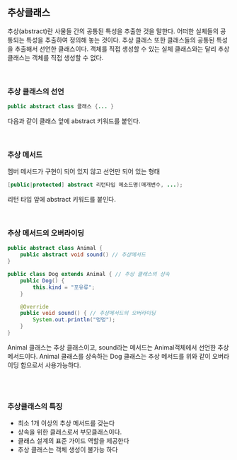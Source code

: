 ﻿## 추상클래스

추상(abstract)란 사물들 간의 공통된 특성을 추출한 것을 말한다. 어떠한 실체들의 공통되는 특성을 추출하여 정의해 놓는 것이다.
 추상 클래스 또한 클래스들의 공통된 특성을 추출해서 선언한 클래스이다. 객체를 직접 생성할 수 있는 실체 클래스와는 달리 추상클래스는 객체를 직접 생성할 수 없다.

<br>

### 추상 클래스의 선언
```java
public abstract class 클래스 {... }
```
다음과 같이 클래스 앞에 abstract 키워드를 붙인다.

<br>

### 추상 메서드
멤버 메서드가 구현이 되어 있지 않고 선언만 되어 있는 형태
```java
[public|protected] abstract 리턴타입 메소드명(매개변수, ...);
```
리턴 타입 앞에 abstract 키워드를 붙인다.

<br>

### 추상 메서드의 오버라이딩
```java
public abstract class Animal {
	public abstract void sound() // 추상메서드 
}
```
```java
public class Dog extends Animal { // 추상 클래스의 상속
	public Dog() {
		this.kind = "포유류";
	}

	@Override
	public void sound() { // 추상메서드의 오버라이딩
		System.out.println("멍멍"); 
	}
}
```
Animal 클래스는 추상 클래스이고, sound라는 메서드는 Animal객체에서 선언한 추상 메서드이다. Animal 클래스를 상속하는 Dog 클래스는 추상 메서드를 위와 같이 오버라이딩 함으로서 사용가능하다.

<br>
<br>

### 추상클래스의 특징

- 최소 1개 이상의 추상 메서드를 갖는다
- 상속을 위한 클래스로서 부모클래스이다.
- 클래스 설계의 표준 가이드 역할을 제공한다
- 추상 클래스는 객체 생성이 불가능 하다


